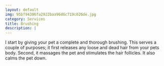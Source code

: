 ```yaml
---
layout: default
img: 95bf94306fa2922baa96d6c719c026de.jpg
category: Services
title: Brushing
description: |
---
```


I start by giving your pet a complete and thorough brushing. This serves a couple of purposes; it first releases any loose and dead hair from your pets body. Second, it massages the pet and stimulates the hair follicles. It also calms the pet down.
